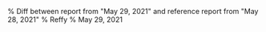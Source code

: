 % Diff between report from "May 29, 2021" and reference report from "May 28, 2021"
% Reffy
% May 29, 2021

